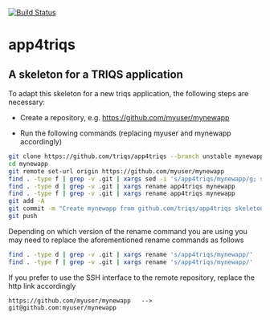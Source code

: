 [![Build Status](https://travis-ci.org/TRIQS/app4triqs.svg?branch=unstable)](https://travis-ci.org/TRIQS/app4triqs)

# app4triqs

A skeleton for a TRIQS application
----------------------------------

To adapt this skeleton for a new triqs application, the following steps are necessary:

* Create a repository, e.g. https://github.com/myuser/mynewapp

* Run the following commands (replacing myuser and mynewapp accordingly)

```bash
git clone https://github.com/triqs/app4triqs --branch unstable mynewapp
cd mynewapp
git remote set-url origin https://github.com/myuser/mynewapp
find . -type f | grep -v .git | xargs sed -i 's/app4triqs/mynewapp/g; s/APP4TRIQS/MYNEWAPP/g'
find . -type d | grep -v .git | xargs rename app4triqs mynewapp
find . -type f | grep -v .git | xargs rename app4triqs mynewapp
git add -A
git commit -m "Create mynewapp from github.com/triqs/app4triqs skeleton"
git push
```

Depending on which version of the rename command you are using you may
need to replace the aforementioned rename commands as follows

```bash
find . -type d | grep -v .git | xargs rename 's/app4triqs/mynewapp/'
find . -type f | grep -v .git | xargs rename 's/app4triqs/mynewapp/'
```

If you prefer to use the SSH interface to the remote repository,
replace the http link accordingly

```
https://github.com/myuser/mynewapp   -->   git@github.com:myuser/mynewapp
```
